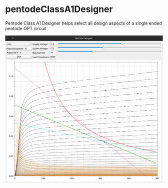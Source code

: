 # pentodeClassA1Designer
Pentode Class A1 Designer helps select all design aspects of a single ended pentode OPT circuit

![screenshot](https://raw.githubusercontent.com/holla2040/pentodeClassA1Designer/main/screenshot.png)
